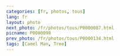 ```yaml
---
categories: [fr, photos, tous]
lang: fr
layout: photo
next_photo: /fr/photos/tous/P0000087.html
picname: P0000098
prev_photo: /fr/photos/tous/P0000134.html
tags: [Camel Man, Tree]
---
```

